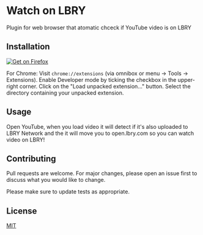 # Watch on LBRY

Plugin for web browser that atomatic chceck if YouTube video is on LBRY

## Installation

[![Get on Firefox](https://addons.cdn.mozilla.net/static/img/addons-buttons/AMO-button_1.png)](https://addons.mozilla.org/pl/firefox/addon/watch-on-lbry/?src=search)

For Chrome:
Visit ```chrome://extensions``` (via omnibox or menu -> Tools -> Extensions).
Enable Developer mode by ticking the checkbox in the upper-right corner.
Click on the "Load unpacked extension..." button.
Select the directory containing your unpacked extension.


## Usage

Open YouTube, when you load video it will detect if it's also uploaded to LBRY Network and the it will move you to open.lbry.com so you can watch video on LBRY!

## Contributing
Pull requests are welcome. For major changes, please open an issue first to discuss what you would like to change.

Please make sure to update tests as appropriate.

## License
[MIT](https://choosealicense.com/licenses/mit/)
